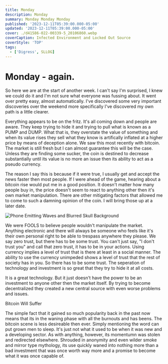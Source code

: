 ```yaml
---
title: Monday
description: Monday
summary: Monday Monday Monday
published: '2023-12-11T05:39:00.000-05:00'
updated: '2023-12-11T05:39:00.000-05:00'
cover: ./d41586-022-00339-5_20106860.webp
coverCaption: Infected Environment and Locked Out Source
coverStyle: 'TOP'
tags:
  - ['Digress', SLLOG]
---
```

<script lang="ts">
  import Youtube from '$lib/components/youtube.svelte'
  import Custom from '$custom/custom.svelte'
  const const_variable = 999;

  import Folder from '$lib/components/folder.svelte'

  let configFolder = [
    { name: 'QWER.config.js', icon: 'i-vscode-icons-file-type-typescript-official' },
    { name: 'site.ts', icon: 'i-bxs-file-js' }
  ]
</script>

# Monday - again.

So here we are at the start of another week. I can't say I'm surprised, I knew we could do it and I'm not sure what everyone was fussing about. It went over pretty easy, almost automatically. I've discovered some very important discoveries over the weekend more specifically I've discovered my own path is a little clearer.  

Everything appears to be on the fritz. It's all coming down and people are aware. They keep trying to hide it and trying to pull what is known as a PUMP and DUMP. What that is, they overstate the value of something and when its value rises they sell what they know is artifically inflated at a higher price by means of deception alone. We saw this most recently with bitcoin. The market is still fresh but I can almost guarantee this will be the case. Unless they are finding some sucker, the coin is destined to decrease substantially until its value is no more an issue then its ability to act as a pseudo currency.  

The reason I say this is because if it were true, I usually get and accept the news faster then most people. If I were ahead of the game, hearing about a bitcoin rise would put me in a good position. It doesn't matter how many people buy in, the price doesn't seem to react to anything other then it's own market manipulation. There are other mitigating factors that allowed me to come to such a damning opinion of the coin. I will bring those up at a later date.  

![Phone Emitting Waves and Blurred Skull Background](/Monday/phonewaves.gif)

We were FOOLS to believe people wouldn't manipulate the market. Anything electronic and there will always be someone who feels like it's their own personal right to be able to trespass anywhere they please. We say zero trust, but there has to be some trust. You can't just say, "I don't trust you" and call that zero trust, it has to be in your actions. Using currency implies a level of trust that is there at least in a social manner. The ability to use the currency unimpeded shows a level of trust that the rest of society has in you. So there has to be some trust. The seperation of technology and investment is so great that they try to hide it at all costs.  

It is a great technology. But it just doesn't have the power to be an investment to anyone other then the market itself. By trying to become decentralized they created a new central source with even worse problems and issues.  

<ImgZoom src="/Monday/Bitcoin-Will-Suffer.webp" alt="" class="h-full object-cover">
  Bitcoin Will Suffer
</ImgZoom>

The simple fact that it gained so much popularity back in the past now means that its in the waning phase with all the burnouts and has beens. The bitcoin scene is less desireable then ever. Simply mentioning the word can put grown men to sleep. It's just not what it used to be when it was new and a developing sector. As with anything, however, its momentumn was stolen and redirected elsewhere. Shrouded in anonymity and even wilder smoke and mirror type mythology, its use quickly waned into nothing more than a bad investment that was once worth way more and a promise to become what it was once capable of.  


<Youtube id="5Ih5IVZFIhM" />
